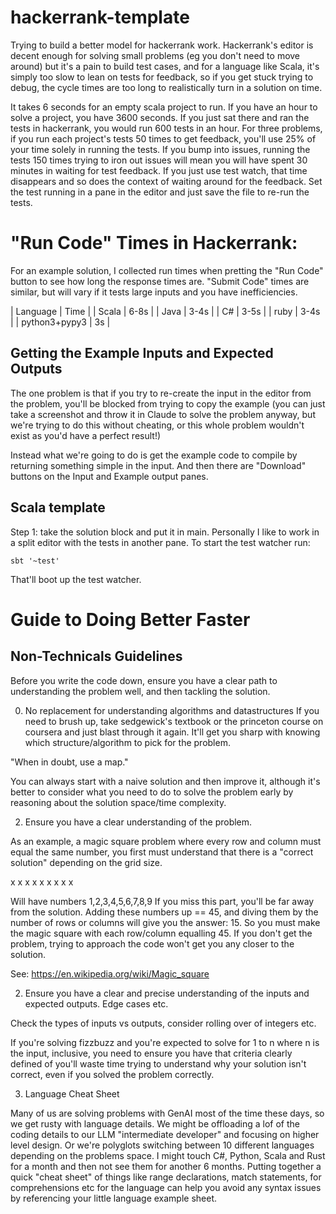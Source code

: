 # hackerrank-template
Trying to build a better model for hackerrank work.
Hackerrank's editor is decent enough for solving small problems (eg you don't need to move around) but it's a pain to build test cases, and for a language like Scala, it's simply too slow to lean on tests for feedback, so if you get stuck trying to debug, the cycle times are too long to realistically turn in a solution on time.

It takes 6 seconds for an empty scala project to run.
If you have an hour to solve a project, you have 3600 seconds. If you just sat there and ran the tests in hackerrank, you would run 600 tests in an hour. For three problems, if you run each project's tests 50 times to get feedback, you'll use 25% of your time solely in running the tests. If you bump into issues, running the tests 150 times trying to iron out issues will mean you will have spent 30 minutes in waiting for test feedback. If you just use test watch, that time disappears and so does the context of waiting around for the feedback. Set the test running in a pane in the editor and just save the file to re-run the tests.

# "Run Code" Times in Hackerrank:

For an example solution, I collected run times when pretting the "Run Code" button to see how long the response times are. "Submit Code" times are similar, but will vary if it tests large inputs and you have inefficiencies.

| Language | Time |
| Scala | 6-8s |
| Java | 3-4s |
| C# | 3-5s |
| ruby | 3-4s |
| python3+pypy3 | 3s |

## Getting the Example Inputs and Expected Outputs
The one problem is that if you try to re-create the input in the editor from the problem, you'll be blocked from trying to copy the example (you can just take a screenshot and throw it in Claude to solve the problem anyway, but we're trying to do this without cheating, or this whole problem wouldn't exist as you'd have a perfect result!)

Instead what we're going to do is get the example code to compile by returning something simple in the input. And then there are "Download" buttons on the Input and Example output panes. 



## Scala template

Step 1: 
take the solution block and put it in main.
Personally I like to work in a split editor with the tests in another pane.
To start the test watcher run:

```
sbt '~test'
```

That'll boot up the test watcher.

# Guide to Doing Better Faster

## Non-Technicals Guidelines

Before you write the code down, ensure you have a clear path to understanding the problem well, and then tackling the solution.

0. No replacement for understanding algorithms and datastructures
If you need to brush up, take sedgewick's textbook or the princeton course on coursera and just blast through it again. It'll get you sharp with knowing which structure/algorithm to pick for the problem.

"When in doubt, use a map." 

You can always start with a naive solution and then improve it, although it's better to consider what you need to do to solve the problem early by reasoning about the solution space/time complexity.

2. Ensure you have a clear understanding of the problem.
 
As an example, a magic square problem where every row and column must equal the same number, you first must understand that there is a "correct solution" depending on the grid size. 

x x x 
x x x
x x x

Will have numbers 1,2,3,4,5,6,7,8,9
If you miss this part, you'll be far away from the solution. Adding these numbers up == 45, and diving them by the number of rows or columns will give you the answer: 15. So you must make the magic square with each row/column equalling 45. If you don't get the problem, trying to approach the code won't get you any closer to the solution. 

See: https://en.wikipedia.org/wiki/Magic_square

2. Ensure you have a clear and precise understanding of the inputs and expected outputs. Edge cases etc.

Check the types of inputs vs outputs, consider rolling over of integers etc.

If you're solving fizzbuzz and you're expected to solve for 1 to n where n is the input, inclusive, you need to ensure you have that criteria clearly defined of you'll waste time trying to understand why your solution isn't correct, even if you solved the problem correctly.

3. Language Cheat Sheet

Many of us are solving problems with GenAI most of the time these days, so we get rusty with language details. We might be offloading a lof of the coding details to our LLM "intermediate developer" and focusing on higher level design. Or we're polyglots switching between 10 different languages depending on the problems space. I might touch C#, Python, Scala and Rust for a month and then not see them for another 6 months. Putting together a quick "cheat sheet" of things like range declarations, match statements, for comprehensions etc for the language can help you avoid any syntax issues by referencing your little language example sheet.
